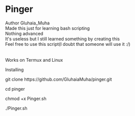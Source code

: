 # Pinger </br>
Author Gluhaia_Muha </br>
Made this just for learning bash scripting </br>
Nothing advanced </br>
It's useless but I still learned something by creating this </br>
Feel free to use this script(I doubt that someone will use it :/) </br>
</br>
</br>
Works on Termux and Linux</br>
<p>Installing</p>
<p>git clone https://github.com/GluhaiaMuha/pinger.git</p>
<p>cd pinger</p>
<p>chmod +x Pinger.sh</p>
<p>./Pinger.sh</p>

